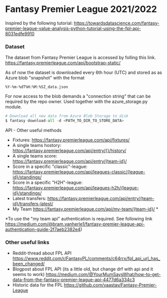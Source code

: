 # Fantasy Premier League 2021/2022

Inspired by the following tutorial:
https://towardsdatascience.com/fantasy-premier-league-value-analysis-python-tutorial-using-the-fpl-api-8031edfe9910


### Dataset
The dataset from Fantasy Premier League is accessed  by folling this link.
https://fantasy.premierleague.com/api/bootstrap-static/

As of now the dataset is downloaded every 6th hour (UTC) and stored as as Azure blob "snapshot" with the format
```
%Y-%m-%dT%H:%M:%SZ_data.json
```

For now access to the blob demands a "connection string" that can be required by the repo owner. Used together with the azure_storage.py module.
```python
# Download all new data from Azure Blob Storage to disk
$ fantasy download-all -d <PATH_TO_DIR_TO_STORE_DATA>
```


API - Other useful methods

* Fixtures: https://fantasy.premierleague.com/api/fixtures/
* A single teams hostory: https://fantasy.premierleague.com/api/entry/{}/history/
* A single teams score: https://fantasy.premierleague.com/api/entry/{team-id}/
* Score in a specific "classic"-league: https://fantasy.premierleague.com/api/leagues-classic/{league-id}/standings/
* Score in a specific "H2H"-league: https://fantasy.premierleague.com/api/leagues-h2h/{league-id}/standings/
* Latest transfers: https://fantasy.premierleague.com/api/entry/{team-id}/transfers-latest/
* My Team https://fantasy.premierleague.com/api/my-team/{team-id}/ *

*To use the "my team api" authentication is required. See following link
https://medium.com/@bram.vanherle1/fantasy-premier-league-api-authentication-guide-2f7aeb2382e4)

### Other useful links

* Reddit-thread about FPL API
    https://www.reddit.com/r/FantasyPL/comments/c64rrx/fpl_api_url_has_been_changed/
* Blogpost about FPL API (its a little old, but change drf with api and it seems to work)
    https://medium.com/@YourMumSaysWhat/how-to-get-data-from-the-fantasy-premier-league-api-4477d6a334c3
* Historic data for the FPL
    https://github.com/vaastav/Fantasy-Premier-League

